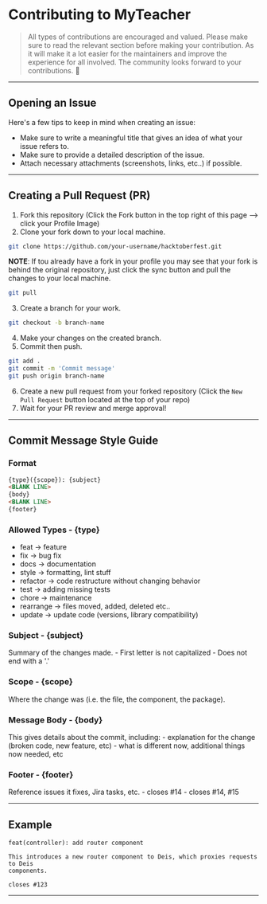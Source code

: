 # Contributing to MyTeacher

>All types of contributions are encouraged and valued. Please make sure to read the relevant section before making your contribution. As it will make it a lot easier for the maintainers and improve the experience for all involved. The community looks forward to your contributions. 🎉
---
## Opening an Issue

Here's a few tips to keep in mind when creating an issue:
- Make sure to write a meaningful title that gives an idea of what your issue refers to.
- Make sure to provide a detailed description of the issue.
- Attach necessary attachments (screenshots, links, etc..) if possible.
---
## Creating a Pull Request (PR)

1. Fork this repository (Click the Fork button in the top right of this page --> click your Profile Image)
2. Clone your fork down to your local machine.

```bash
git clone https://github.com/your-username/hacktoberfest.git
```

**NOTE**: If tou already have a fork in your profile you may see that your fork is behind the original repository, just click the sync button and pull the changes to your local machine.

```bash
git pull
```

3. Create a branch for your work.

```bash
git checkout -b branch-name
```

4. Make your changes on the created branch.
5. Commit then push.

```bash
git add .
git commit -m 'Commit message'
git push origin branch-name
```

6. Create a new pull request from your forked repository (Click the `New Pull Request` button located at the top of your repo)
7. Wait for your PR review and merge approval!
---
## Commit Message Style Guide

### Format
```markdown
{type}({scope}): {subject}
<BLANK LINE>
{body}
<BLANK LINE>
{footer}
```

### Allowed Types - {type}
-   feat -> feature
-   fix -> bug fix
-   docs -> documentation
-   style -> formatting, lint stuff
-   refactor -> code restructure without changing behavior
-   test -> adding missing tests
-   chore -> maintenance
-   rearrange -> files moved, added, deleted etc..
-   update -> update code (versions, library compatibility)

### Subject - {subject}
Summary of the changes made.
	-   First letter is not capitalized
	-   Does not end with a '.'

### Scope - {scope}
Where the change was (i.e. the file, the component, the package).

### Message Body - {body}
This gives details about the commit, including:
	-   explanation for the change (broken code, new feature, etc)
	-  what is different now, additional things now needed, etc

### Footer - {footer}
Reference issues it fixes, Jira tasks, etc.
	- closes #14
	- closes #14, #15

----
## Example
```
feat(controller): add router component

This introduces a new router component to Deis, which proxies requests to Deis
components.

closes #123
```
---

